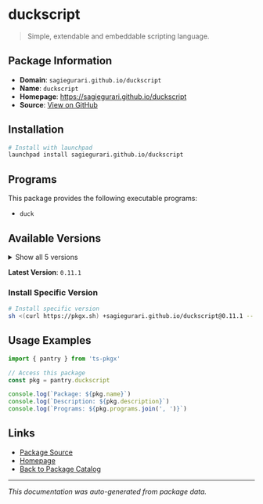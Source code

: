 # duckscript

> Simple, extendable and embeddable scripting language.

## Package Information

- **Domain**: `sagiegurari.github.io/duckscript`
- **Name**: `duckscript`
- **Homepage**: https://sagiegurari.github.io/duckscript
- **Source**: [View on GitHub](https://github.com/pkgxdev/pantry/tree/main/projects/sagiegurari.github.io/duckscript/package.yml)

## Installation

```bash
# Install with launchpad
launchpad install sagiegurari.github.io/duckscript
```

## Programs

This package provides the following executable programs:

- `duck`

## Available Versions

<details>
<summary>Show all 5 versions</summary>

- `0.11.1`, `0.11.0`, `0.10.0`, `0.9.4`, `0.9.3`

</details>

**Latest Version**: `0.11.1`

### Install Specific Version

```bash
# Install specific version
sh <(curl https://pkgx.sh) +sagiegurari.github.io/duckscript@0.11.1 -- $SHELL -i
```

## Usage Examples

```typescript
import { pantry } from 'ts-pkgx'

// Access this package
const pkg = pantry.duckscript

console.log(`Package: ${pkg.name}`)
console.log(`Description: ${pkg.description}`)
console.log(`Programs: ${pkg.programs.join(', ')}`)
```

## Links

- [Package Source](https://github.com/pkgxdev/pantry/tree/main/projects/sagiegurari.github.io/duckscript/package.yml)
- [Homepage](https://sagiegurari.github.io/duckscript)
- [Back to Package Catalog](../../../package-catalog.md)

---

*This documentation was auto-generated from package data.*
